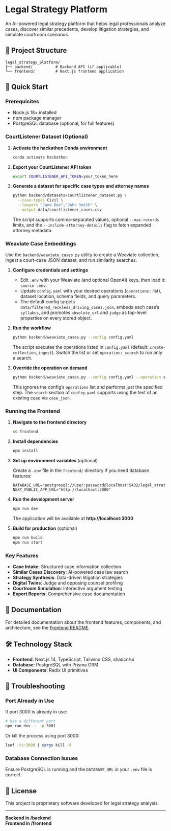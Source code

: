 # Legal Strategy Platform

An AI-powered legal strategy platform that helps legal professionals analyze cases, discover similar precedents, develop litigation strategies, and simulate courtroom scenarios.

## 📁 Project Structure

```
legal_strategy_platform/
├── backend/          # Backend API (if applicable)
└── frontend/         # Next.js frontend application
```

## 🚀 Quick Start

### Prerequisites

- Node.js 18+ installed
- npm package manager
- PostgreSQL database (optional, for full features)

### CourtListener Dataset (Optional)

1. **Activate the hackathon Conda environment**
   ```bash
   conda activate hackathon
   ```

2. **Export your CourtListener API token**
   ```bash
   export COURTLISTENER_API_TOKEN=your_token_here
   ```

3. **Generate a dataset for specific case types and attorney names**
   ```bash
   python backend/datasets/courtlistener_dataset.py \
     --case-types Civil \
     --lawyers "Jane Doe","John Smith" \
     --output data/courtlistener_cases.csv
   ```

   The script supports comma-separated values, optional `--max-records` limits, and the `--include-attorney-details` flag to fetch expanded attorney metadata.

### Weaviate Case Embeddings

Use the `backend/weaviate_cases.py` utility to create a Weaviate collection, ingest a court-case JSON dataset, and run similarity searches.

1. **Configure credentials and settings**
   - Edit `.env` with your Weaviate (and optional OpenAI) keys, then load it: `source .env`.
   - Update `config.yaml` with your desired operations (`operations:` list), dataset location, schema fields, and query parameters.
   - The default config targets `data/filtered_reckless_driving_cases.json`, embeds each case’s `syllabus`, and promotes `absolute_url` and `judge` as top-level properties on every stored object.

2. **Run the workflow**
   ```bash
   python backend/weaviate_cases.py --config config.yaml
   ```
   The script executes the operations listed in `config.yaml` (default: `create-collection`, `ingest`). Switch the list or set `operation: search` to run only a search.

3. **Override the operation on demand**
   ```bash
   python backend/weaviate_cases.py --config config.yaml --operation search
   ```
   This ignores the config’s `operations` list and performs just the specified step. The `search` section of `config.yaml` supports using the text of an existing case via `case_json`.

### Running the Frontend

1. **Navigate to the frontend directory**
   ```bash
   cd frontend
   ```

2. **Install dependencies**
   ```bash
   npm install
   ```

3. **Set up environment variables** (optional)
   
   Create a `.env` file in the `frontend/` directory if you need database features:
   ```env
   DATABASE_URL="postgresql://user:password@localhost:5432/legal_strategy"
   NEXT_PUBLIC_APP_URL="http://localhost:3000"
   ```

4. **Run the development server**
   ```bash
   npm run dev
   ```
   
   The application will be available at **http://localhost:3000**

5. **Build for production** (optional)
   ```bash
   npm run build
   npm run start
   ```

### Key Features

- **Case Intake**: Structured case information collection
- **Similar Cases Discovery**: AI-powered case law search
- **Strategy Synthesis**: Data-driven litigation strategies
- **Digital Twins**: Judge and opposing counsel profiling
- **Courtroom Simulation**: Interactive argument testing
- **Export Reports**: Comprehensive case documentation

## 📖 Documentation

For detailed documentation about the frontend features, components, and architecture, see the [Frontend README](./frontend/README.md).

## 🛠️ Technology Stack

- **Frontend**: Next.js 14, TypeScript, Tailwind CSS, shadcn/ui
- **Database**: PostgreSQL with Prisma ORM
- **UI Components**: Radix UI primitives

## 🐛 Troubleshooting

### Port Already in Use

If port 3000 is already in use:
```bash
# Use a different port
npm run dev -- -p 3001
```

Or kill the process using port 3000:
```bash
lsof -ti:3000 | xargs kill -9
```

### Database Connection Issues

Ensure PostgreSQL is running and the `DATABASE_URL` in your `.env` file is correct.

## 📝 License

This project is proprietary software developed for legal strategy analysis.

---

**Backend in /backend**  
**Frontend in /frontend**
